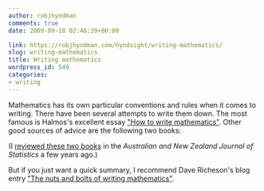 ```yaml
---
author: robjhyndman
comments: true
date: 2009-09-18 02:48:39+00:00

link: https://robjhyndman.com/hyndsight/writing-mathematics/
slug: writing-mathematics
title: Writing mathematics
wordpress_id: 549
categories:
- writing
---
```


Mathematics has its own particular conventions and rules when it comes to writing. There have been several attempts to write them down. The most famous is Halmos's excellent essay ["How to write mathematics"](http://www.matem.unam.mx/ernesto/LIBROS/Halmos-How-To-Write%20Mathematics.pdf). Other good sources of advice are the following two books:

(I [reviewed these two books](http://dx.doi.org/10.1111/1467-842X.00078) in the _Australian and New Zealand Journal of Statistics_ a few years ago.)

But if you just want a quick summary, I recommend Dave Richeson's blog entry ["The nuts and bolts of writing mathematics"](http://divisbyzero.com/2009/09/17/the-nuts-and-bolts-of-writing-mathematics-2/).
